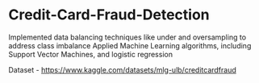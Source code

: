 # Credit-Card-Fraud-Detection
Implemented data balancing techniques like under and oversampling to address class imbalance
Applied Machine Learning algorithms, including Support Vector Machines, and logistic regression

Dataset - https://www.kaggle.com/datasets/mlg-ulb/creditcardfraud
